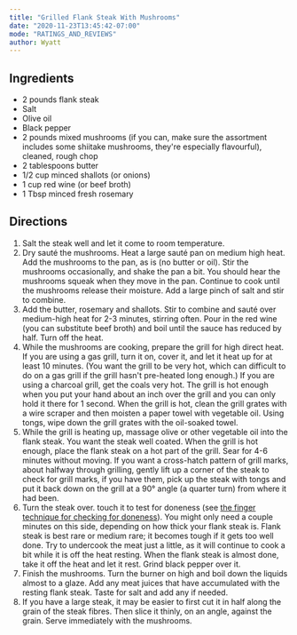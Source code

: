 ```yaml
---
title: "Grilled Flank Steak With Mushrooms"
date: "2020-11-23T13:45:42-07:00"
mode: "RATINGS_AND_REVIEWS"
author: Wyatt
---
```


## Ingredients

- 2 pounds flank steak
- Salt
- Olive oil
- Black pepper
- 2 pounds mixed mushrooms (if you can, make sure the assortment includes some shiitake mushrooms, they're especially flavourful), cleaned, rough chop
- 2 tablespoons butter
- 1/2 cup minced shallots (or onions)
- 1 cup red wine (or beef broth)
- 1 Tbsp minced fresh rosemary

## Directions

1. Salt the steak well and let it come to room temperature.
2. Dry sauté the mushrooms. Heat a large sauté pan on medium high heat. Add the mushrooms to the pan, as is (no butter or oil). Stir the mushrooms occasionally, and shake the pan a bit. You should hear the mushrooms squeak when they move in the pan. Continue to cook until the mushrooms release their moisture. Add a large pinch of salt and stir to combine.
3. Add the butter, rosemary and shallots. Stir to combine and sauté over medium-high heat for 2-3 minutes, stirring often. Pour in the red wine (you can substitute beef broth) and boil until the sauce has reduced by half. Turn off the heat.
4. While the mushrooms are cooking, prepare the grill for high direct heat. If you are using a gas grill, turn it on, cover it, and let it heat up for at least 10 minutes. (You want the grill to be very hot, which can difficult to do on a gas grill if the grill hasn't pre-heated long enough.) If you are using a charcoal grill, get the coals very hot. The grill is hot enough when you put your hand about an inch over the grill and you can only hold it there for 1 second. When the grill is hot, clean the grill grates with a wire scraper and then moisten a paper towel with vegetable oil. Using tongs, wipe down the grill grates with the oil-soaked towel.
5. While the grill is heating up, massage olive or other vegetable oil into the flank steak. You want the steak well coated. When the grill is hot enough, place the flank steak on a hot part of the grill. Sear for 4-6 minutes without moving. If you want a cross-hatch pattern of grill marks, about halfway through grilling, gently lift up a corner of the steak to check for grill marks, if you have them, pick up the steak with tongs and put it back down on the grill at a 90° angle (a quarter turn) from where it had been.
6. Turn the steak over. touch it to test for doneness (see [the finger technique for checking for doneness](http://www.simplyrecipes.com/recipes/the_finger_test_to_check_the_doneness_of_meat/)). You might only need a couple minutes on this side, depending on how thick your flank steak is. Flank steak is best rare or medium rare; it becomes tough if it gets too well done. Try to undercook the meat just a little, as it will continue to cook a bit while it is off the heat resting. When the flank steak is almost done, take it off the heat and let it rest. Grind black pepper over it.
7. Finish the mushrooms. Turn the burner on high and boil down the liquids almost to a glaze. Add any meat juices that have accumulated with the resting flank steak. Taste for salt and add any if needed.
8. If you have a large steak, it may be easier to first cut it in half along the grain of the steak fibres. Then slice it thinly, on an angle, against the grain. Serve immediately with the mushrooms.

